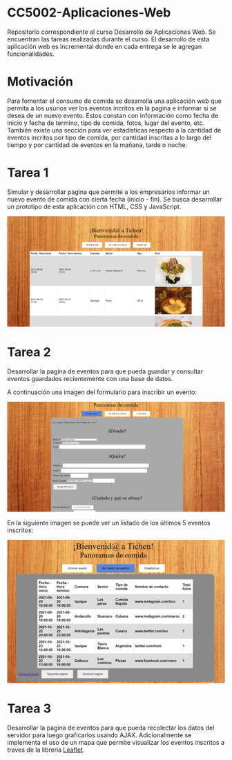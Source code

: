 # CC5002-Aplicaciones-Web

Repositorio correspondiente al curso Desarrollo de Aplicaciones Web. Se encuentran las tareas realizadas durante el curso. El desarrollo de esta aplicación web es incremental donde en cada entrega se le agregan funcionalidades.

# Motivación

Para fomentar el consumo de comida se desarrolla una aplicación web que permita a los usurios ver los eventos incritos en la pagina e informar si se desea de un nuevo evento. Estos constan con información como fecha de inicio y fecha de termino, tipo de comida, fotos, lugar del evento, etc. También existe una sección para ver estadísticas respecto a la cantidad de eventos incritos por tipo de comida, por cantidad inscritas a lo largo del tiempo y por cantidad de eventos en la mañana, tarde o noche.

# Tarea 1

Simular y desarrollar pagina que permite a los empresarios informar un nuevo evento de comida con cierta fecha (inicio - fin). Se busca desarrollar un prototipo de esta aplicación con HTML, CSS y JavaScript.

<img src="images/t1.png">

# Tarea 2

Desarrollar la pagina de eventos para que pueda guardar y consultar eventos guardados recientemente con una base de datos.

A continuación una imagen del formulario para inscribir un evento:

<img src="images/t2Event.png">

En la siguiente imagen se puede ver un listado de los últimos 5 eventos inscritos:

<img src="images/t2List.png">

# Tarea 3

Desarrollar la pagina de eventos para que pueda recolectar los datos del servidor para luego graficarlos usando AJAX. Adicionalmente se implementa el uso de un mapa que permite visualizar los eventos inscritos a traves de la libreria [Leaflet](https://leafletjs.com/).

